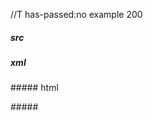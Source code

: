 //T has-passed:no
example 200
##### src
>
##### xml
<?xml version="1.0" encoding="UTF-8"?>
<!DOCTYPE document SYSTEM "CommonMark.dtd">
<document xmlns="http://commonmark.org/xml/1.0">
  <block_quote />
</document>
##### html
<blockquote>
</blockquote>
#####
